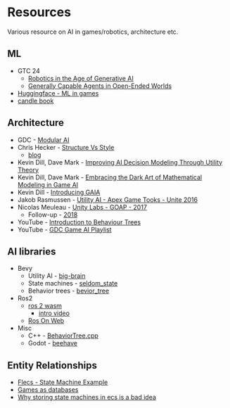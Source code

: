 # Resources

Various resource on AI in games/robotics, architecture etc.

## ML
- GTC 24
	- [Robotics in the Age of Generative AI](https://youtu.be/vOrhfyMe_EQ)
	- [Generally Capable Agents in Open-Ended Worlds](https://youtu.be/ZSPEyFqAGDc)
- [Huggingface - ML in games](https://huggingface.co/learn/ml-games-course/unit0/introduction)
- [candle book](https://huggingface.github.io/candle/guide/installation.html)

## Architecture

- GDC - [Modular AI](https://youtu.be/IvK0ZlNoxjw)
- Chris Hecker - [Structure Vs Style](https://youtu.be/4eQp8SdzOa0)
	- [blog](https://chrishecker.com/Structure_vs_Style)
- Kevin Dill, Dave Mark - [Improving AI Decision Modeling Through Utility Theory](https://www.gdcvault.com/play/1012410/Improving-AI-Decision-Modeling-Through)
- Kevin Dill, Dave Mark - [Embracing the Dark Art of Mathematical Modeling in Game AI](https://www.gdcvault.com/play/1015683/Embracing-the-Dark-Art-of)
- Kevin Dill - [Introducing GAIA](https://www.sisostds.org/DesktopModules/Bring2mind/DMX/Download.aspx?Command=Core_Download&EntryId=35466&PortalId=0&TabId=105)
- Jakob Rasmussen - [Utility AI - Apex Game Tooks - Unite 2016](https://youtu.be/jse_ZleruJU)
- Nicolas Meuleau - [Unity Labs - GOAP - 2017](https://youtu.be/78nhJNPS0vA)
	- Follow-up - [2018](https://youtu.be/ZdN8dDa0ff4)
- YouTube - [Introduction to Behaviour Trees](https://www.youtube.com/watch?v=KeShMInMjro&list=PLFQdM4LOGDr_vYJuo8YTRcmv3FrwczdKg)
- YouTube - [GDC Game AI Playlist](https://www.youtube.com/playlist?list=PLk-SPWGynZmM3jv0TCV-Shhe_ltgc7qxq)

## AI libraries

- Bevy
	- Utility AI - [big-brain](https://crates.io/crates/big-brain)
	- State machines - [seldom_state](https://crates.io/crates/seldom_state)
	- Behavior trees - [bevior_tree](https://crates.io/crates/bevior_tree)
- Ros2
	- [ros 2 wasm](https://ros2wasm.dev/)
		- [intro video](https://vimeo.com/879001638)
	- [Ros On Web](https://rosonweb.io/)
- Misc
	- C++ - [BehaviorTree.cpp](https://www.behaviortree.dev/)
	- Godot - [beehave](https://bitbra.in/beehave/#/)

## Entity Relationships
- [Flecs - State Machine Example](https://github.com/SanderMertens/flecs/blob/master/examples/cpp/game_mechanics/factory/src/main.cpp)
- [Games as databases](https://ajmmertens.medium.com/e7971da33ac3)
- [Why storing state machines in ecs is a bad idea](https://ajmmertens.medium.com/742de7a18e59)
